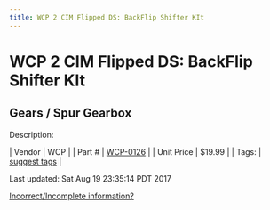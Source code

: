 ```yaml
---
title: WCP 2 CIM Flipped DS: BackFlip Shifter KIt
---
```


# WCP 2 CIM Flipped DS: BackFlip Shifter KIt
## Gears / Spur Gearbox
Description: 	 

| Vendor | WCP | 
| Part # | [WCP-0126](http://www.wcproducts.net/WCP-0126) | 
| Unit Price | $19.99 | 
| Tags: | [suggest tags](https://docs.google.com/forms/d/e/1FAIpQLSeWyY8v3RgOty-MyWmh9U0iivNYN_molChYyS-0U-o-kOAv_g/viewform) | 

Last updated: Sat Aug 19 23:35:14 PDT 2017

 [Incorrect/Incomplete information?](https://docs.google.com/forms/d/e/1FAIpQLSeWyY8v3RgOty-MyWmh9U0iivNYN_molChYyS-0U-o-kOAv_g/viewform)
